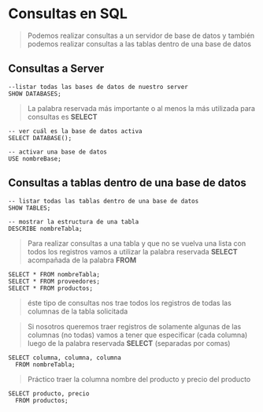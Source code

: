 # Consultas en SQL

> Podemos realizar consultas a un servidor de base de datos y también podemos realizar consultas a las tablas dentro de una base de datos
 
## Consultas a Server

    --listar todas las bases de datos de nuestro server  
    SHOW DATABASES;  

> La palabra reservada más importante o al menos la más utilizada para consultas es **SELECT**  
 
    -- ver cuál es la base de datos activa   
    SELECT DATABASE();  

    -- activar una base de datos  
    USE nombreBase;  

## Consultas a tablas dentro de una base de datos 

    -- listar todas las tablas dentro de una base de datos    
    SHOW TABLES;  

    -- mostrar la estructura de una tabla  
    DESCRIBE nombreTabla;   

> Para realizar consultas a una tabla y que no se vuelva una lista con todos los registros vamos a utilizar la palabra reservada **SELECT** acompañada de la palabra **FROM**  

    SELECT * FROM nombreTabla;  
    SELECT * FROM proveedores;  
    SELECT * FROM productos;  

> éste tipo de consultas nos trae todos los registros de todas las columnas de la tabla solicitada
 
> Si nosotros queremos traer registros de 
> solamente algunas de las columnas (no todas) 
> vamos a tener que especificar (cada columna) luego de la palabra reservada **SELECT** (separadas por comas)

    SELECT columna, columna, columna  
      FROM nombreTabla;


> Práctico traer la columna nombre del producto y precio del producto

    SELECT producto, precio    
      FROM productos;  
